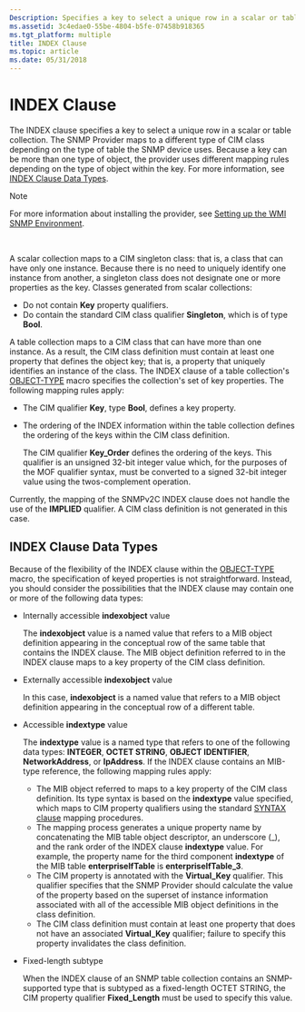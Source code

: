 ```yaml
---
Description: Specifies a key to select a unique row in a scalar or table collection.
ms.assetid: 3c4edae0-55be-4804-b5fe-07458b918365
ms.tgt_platform: multiple
title: INDEX Clause
ms.topic: article
ms.date: 05/31/2018
---
```


# INDEX Clause

The INDEX clause specifies a key to select a unique row in a scalar or table collection. The SNMP Provider maps to a different type of CIM class depending on the type of table the SNMP device uses. Because a key can be more than one type of object, the provider uses different mapping rules depending on the type of object within the key. For more information, see [INDEX Clause Data Types](#index-clause-data-types).

> [!Note]  
> For more information about installing the provider, see [Setting up the WMI SNMP Environment](setting-up-the-wmi-snmp-environment.md).

 

A scalar collection maps to a CIM singleton class: that is, a class that can have only one instance. Because there is no need to uniquely identify one instance from another, a singleton class does not designate one or more properties as the key. Classes generated from scalar collections:

-   Do not contain **Key** property qualifiers.
-   Do contain the standard CIM class qualifier **Singleton**, which is of type **Bool**.

A table collection maps to a CIM class that can have more than one instance. As a result, the CIM class definition must contain at least one property that defines the object key; that is, a property that uniquely identifies an instance of the class. The INDEX clause of a table collection's [OBJECT-TYPE](object-type-macro.md) macro specifies the collection's set of key properties. The following mapping rules apply:

-   The CIM qualifier **Key**, type **Bool**, defines a key property.
-   The ordering of the INDEX information within the table collection defines the ordering of the keys within the CIM class definition.

    The CIM qualifier **Key\_Order** defines the ordering of the keys. This qualifier is an unsigned 32-bit integer value which, for the purposes of the MOF qualifier syntax, must be converted to a signed 32-bit integer value using the twos-complement operation.

Currently, the mapping of the SNMPv2C INDEX clause does not handle the use of the **IMPLIED** qualifier. A CIM class definition is not generated in this case.

## INDEX Clause Data Types

Because of the flexibility of the INDEX clause within the [OBJECT-TYPE](object-type-macro.md) macro, the specification of keyed properties is not straightforward. Instead, you should consider the possibilities that the INDEX clause may contain one or more of the following data types:

-   Internally accessible **indexobject** value

    The **indexobject** value is a named value that refers to a MIB object definition appearing in the conceptual row of the same table that contains the INDEX clause. The MIB object definition referred to in the INDEX clause maps to a key property of the CIM class definition.

-   Externally accessible **indexobject** value

    In this case, **indexobject** is a named value that refers to a MIB object definition appearing in the conceptual row of a different table.

-   Accessible **indextype** value

    The **indextype** value is a named type that refers to one of the following data types: **INTEGER**, **OCTET STRING**, **OBJECT IDENTIFIER**, **NetworkAddress**, or **IpAddress**. If the INDEX clause contains an MIB-type reference, the following mapping rules apply:

    -   The MIB object referred to maps to a key property of the CIM class definition. Its type syntax is based on the **indextype** value specified, which maps to CIM property qualifiers using the standard [SYNTAX clause](syntax-clause.md) mapping procedures.
    -   The mapping process generates a unique property name by concatenating the MIB table object descriptor, an underscore (\_), and the rank order of the INDEX clause **indextype** value. For example, the property name for the third component **indextype** of the MIB table **enterpriseIfTable** is **enterpriseIfTable\_3**.
    -   The CIM property is annotated with the **Virtual\_Key** qualifier. This qualifier specifies that the SNMP Provider should calculate the value of the property based on the superset of instance information associated with all of the accessible MIB object definitions in the class definition.
    -   The CIM class definition must contain at least one property that does not have an associated **Virtual\_Key** qualifier; failure to specify this property invalidates the class definition.

-   Fixed-length subtype

    When the INDEX clause of an SNMP table collection contains an SNMP-supported type that is subtyped as a fixed-length OCTET STRING, the CIM property qualifier **Fixed\_Length** must be used to specify this value.

 

 



